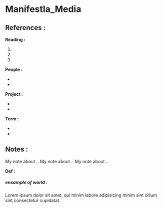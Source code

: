 # Manifestla_Media




## References :


**Reading :**

1.
2.
3.


**People :**

-
-

**Project :**

-
-

**Term :**

-
-

## Notes :

My note about ..[]()
My note about ..[]()
My note about ..[]()


**Def :**

##### enxample of world :

Lorem ipsum dolor sit amet, qui minim labore adipisicing minim sint cillum sint consectetur cupidatat.
